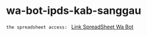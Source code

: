 # wa-bot-ipds-kab-sanggau

`the spreadsheet access: `
[Link SpreadSheet Wa Bot](https://docs.google.com/spreadsheets/d/1g-dWZ00crPxZO_SgncV_h51K_Vfv9PexZlgGRcyIDb4/edit?usp=sharing)